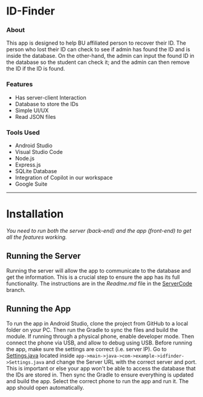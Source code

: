 # ID-Finder
### About
This app is designed to help BU affiliated person to recover their ID. The person who lost their ID can check to see if admin has found the ID and is inside the database. On the other-hand, the admin can input the found ID in the database so the student can check it; and the admin can then remove the ID if the ID is found.

### Features
- Has server-client Interaction
- Database to store the IDs
- Simple UI/UX
- Read JSON files
### Tools Used
- Android Studio
- Visual Studio Code
- Node.js
- Express.js
- SQLite Database
- Integration of Copilot in our workspace
- Google Suite

---
# Installation 
_You need to run both the server (back-end) and the app (front-end) to get all the features working._

## Running the Server
Running the server will allow the app to communicate to the database and get the information. This is a crucial step to ensure the app has its full functionality. The instructions are in the *Readme.md* file in the [ServerCode](https://github.com/HudsonReynolds2/ID-Finder/tree/ServerCode) branch. 

## Running the App
To run the app in Android Studio, clone the project from GitHub to a local folder on your PC. Then run the Gradle to sync the files and build the module. If running through a physical phone, enable developer mode. Then connect the phone via USB, and allow to debug using USB. Before running the app, make sure the settings are correct (i.e. server IP). Go to [Settings.java](https://github.com/HudsonReynolds2/ID-Finder/blob/master/app/src/main/java/com/example/idfinder/Settings.java) located inside `app->main->java->com->example->idfinder->Settings.java` and change the Server URL with the correct server and port. This is important or else your app won't be able to access the database that the IDs are stored in. Then sync the Gradle to ensure everything is updated and build the app. Select the correct phone to run the app and run it. The app should open automatically.


